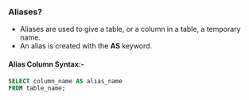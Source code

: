 ### **Aliases?**
* Aliases are used to give a table, or a column in a table, a temporary name.
* An alias is created with the **AS** keyword.

#### Alias Column Syntax:-
```sql
SELECT column_name AS alias_name
FROM table_name;
```

#### 